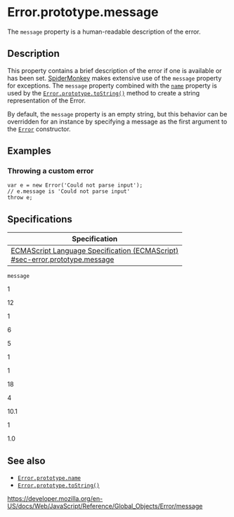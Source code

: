 # Error.prototype.message

The `message` property is a human-readable description of the error.

## Description

This property contains a brief description of the error if one is available or has been set. [SpiderMonkey](https://developer.mozilla.org/en-US/docs/Mozilla/Projects/SpiderMonkey) makes extensive use of the `message` property for exceptions. The `message` property combined with the [`name`](name) property is used by the [`Error.prototype.toString()`](tostring) method to create a string representation of the Error.

By default, the `message` property is an empty string, but this behavior can be overridden for an instance by specifying a message as the first argument to the [`Error`](error) constructor.

## Examples

### Throwing a custom error

    var e = new Error('Could not parse input');
    // e.message is 'Could not parse input'
    throw e;

## Specifications

<table><thead><tr class="header"><th>Specification</th></tr></thead><tbody><tr class="odd"><td><a href="https://tc39.es/ecma262/#sec-error.prototype.message">ECMAScript Language Specification (ECMAScript)<br />
<span class="small">#sec-error.prototype.message</span></a></td></tr></tbody></table>

`message`

1

12

1

6

5

1

1

18

4

10.1

1

1.0

## See also

-   [`Error.prototype.name`](name)
-   [`Error.prototype.toString()`](tostring)

<a href="https://developer.mozilla.org/en-US/docs/Web/JavaScript/Reference/Global_Objects/Error/message" class="_attribution-link">https://developer.mozilla.org/en-US/docs/Web/JavaScript/Reference/Global_Objects/Error/message</a>
